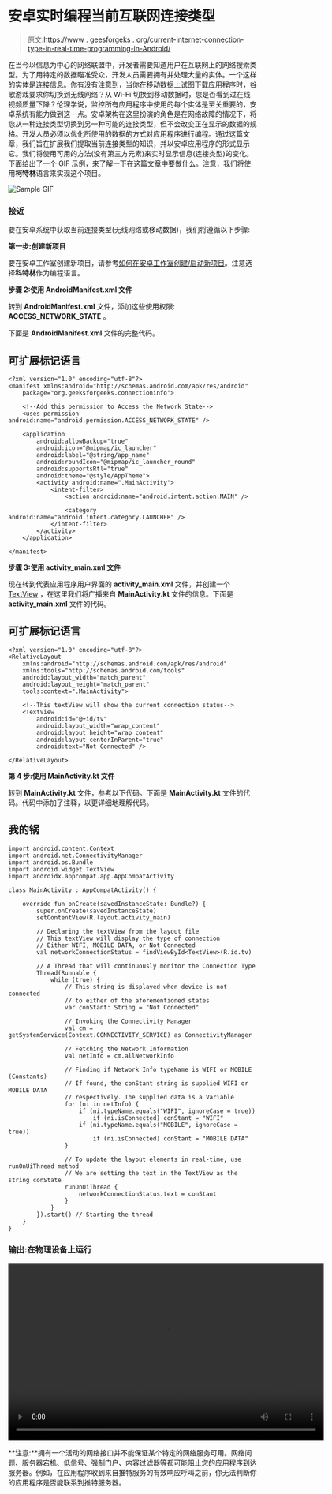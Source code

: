 # 安卓实时编程当前互联网连接类型

> 原文:[https://www . geesforgeks . org/current-internet-connection-type-in-real-time-programming-in-Android/](https://www.geeksforgeeks.org/current-internet-connection-type-in-real-time-programmatically-in-android/)

在当今以信息为中心的网络联盟中，开发者需要知道用户在互联网上的网络搜索类型。为了用特定的数据瞄准受众，开发人员需要拥有并处理大量的实体。一个这样的实体是连接信息。你有没有注意到，当你在移动数据上试图下载应用程序时，谷歌游戏要求你切换到无线网络？从 Wi-Fi 切换到移动数据时，您是否看到过在线视频质量下降？伦理学说，监控所有应用程序中使用的每个实体是至关重要的，安卓系统有能力做到这一点。安卓架构在这里扮演的角色是在网络故障的情况下，将您从一种连接类型切换到另一种可能的连接类型，但不会改变正在显示的数据的规格。开发人员必须以优化所使用的数据的方式对应用程序进行编程。通过这篇文章，我们旨在扩展我们提取当前连接类型的知识，并以安卓应用程序的形式显示它。我们将使用可用的方法(没有第三方元素)来实时显示信息(连接类型)的变化。下面给出了一个 GIF 示例，来了解一下在这篇文章中要做什么。注意，我们将使用**柯特林**语言来实现这个项目。

![Sample GIF](img/1d9477f7d598a75e455351b0907e9199.png)

### **接近**

要在安卓系统中获取当前连接类型(无线网络或移动数据)，我们将遵循以下步骤:

**第一步:创建新项目**

要在安卓工作室创建新项目，请参考[如何在安卓工作室创建/启动新项目](https://www.geeksforgeeks.org/android-how-to-create-start-a-new-project-in-android-studio/)。注意选择**科特林**作为编程语言。

**步骤 2:使用 AndroidManifest.xml 文件**

转到 **AndroidManifest.xml** 文件，添加这些使用权限: **ACCESS_NETWORK_STATE** 。

下面是 **AndroidManifest.xml** 文件的完整代码。

## 可扩展标记语言

```
<?xml version="1.0" encoding="utf-8"?>
<manifest xmlns:android="http://schemas.android.com/apk/res/android"
    package="org.geeksforgeeks.connectioninfo">

    <!--Add this permission to Access the Network State-->
    <uses-permission android:name="android.permission.ACCESS_NETWORK_STATE" />

    <application
        android:allowBackup="true"
        android:icon="@mipmap/ic_launcher"
        android:label="@string/app_name"
        android:roundIcon="@mipmap/ic_launcher_round"
        android:supportsRtl="true"
        android:theme="@style/AppTheme">
        <activity android:name=".MainActivity">
            <intent-filter>
                <action android:name="android.intent.action.MAIN" />

                <category android:name="android.intent.category.LAUNCHER" />
            </intent-filter>
        </activity>
    </application>

</manifest>
```

**步骤 3:使用 activity_main.xml 文件**

现在转到代表应用程序用户界面的 **activity_main.xml** 文件，并创建一个 [TextView](https://www.geeksforgeeks.org/textview-in-kotlin/) ，在这里我们将广播来自 **MainActivity.kt** 文件的信息。下面是 **activity_main.xml** 文件的代码。

## 可扩展标记语言

```
<?xml version="1.0" encoding="utf-8"?>
<RelativeLayout
    xmlns:android="http://schemas.android.com/apk/res/android"
    xmlns:tools="http://schemas.android.com/tools"
    android:layout_width="match_parent"
    android:layout_height="match_parent"
    tools:context=".MainActivity">

    <!--This textView will show the current connection status-->
    <TextView
        android:id="@+id/tv"
        android:layout_width="wrap_content"
        android:layout_height="wrap_content"
        android:layout_centerInParent="true"
        android:text="Not Connected" />

</RelativeLayout>
```

**第 4 步:使用 MainActivity.kt 文件**

转到 **MainActivity.kt** 文件，参考以下代码。下面是 **MainActivity.kt** 文件的代码。代码中添加了注释，以更详细地理解代码。

## 我的锅

```
import android.content.Context
import android.net.ConnectivityManager
import android.os.Bundle
import android.widget.TextView
import androidx.appcompat.app.AppCompatActivity

class MainActivity : AppCompatActivity() {

    override fun onCreate(savedInstanceState: Bundle?) {
        super.onCreate(savedInstanceState)
        setContentView(R.layout.activity_main)

        // Declaring the textView from the layout file
        // This textView will display the type of connection
        // Either WIFI, MOBILE DATA, or Not Connected
        val networkConnectionStatus = findViewById<TextView>(R.id.tv)

        // A Thread that will continuously monitor the Connection Type
        Thread(Runnable {
            while (true) {
                // This string is displayed when device is not connected
                // to either of the aforementioned states
                var conStant: String = "Not Connected"

                // Invoking the Connectivity Manager
                val cm = getSystemService(Context.CONNECTIVITY_SERVICE) as ConnectivityManager

                // Fetching the Network Information
                val netInfo = cm.allNetworkInfo

                // Finding if Network Info typeName is WIFI or MOBILE (Constants)
                // If found, the conStant string is supplied WIFI or MOBILE DATA
                // respectively. The supplied data is a Variable
                for (ni in netInfo) {
                    if (ni.typeName.equals("WIFI", ignoreCase = true))
                        if (ni.isConnected) conStant = "WIFI"
                    if (ni.typeName.equals("MOBILE", ignoreCase = true))
                        if (ni.isConnected) conStant = "MOBILE DATA"
                }

                // To update the layout elements in real-time, use runOnUiThread method
                // We are setting the text in the TextView as the string conState
                runOnUiThread {
                    networkConnectionStatus.text = conStant
                }
            }
        }).start() // Starting the thread
    }
}
```

### 输出:在物理设备上运行

<video class="wp-video-shortcode" id="video-498485-1" width="640" height="360" preload="metadata" controls=""><source type="video/mp4" src="https://media.geeksforgeeks.org/wp-content/uploads/20201008112529/2020_10_08_11_13_46.mp4?_=1">[https://media.geeksforgeeks.org/wp-content/uploads/20201008112529/2020_10_08_11_13_46.mp4](https://media.geeksforgeeks.org/wp-content/uploads/20201008112529/2020_10_08_11_13_46.mp4)</video>

**注意:**拥有一个活动的网络接口并不能保证某个特定的网络服务可用。网络问题、服务器宕机、低信号、强制门户、内容过滤器等都可能阻止您的应用程序到达服务器。例如，在应用程序收到来自推特服务的有效响应呼叫之前，你无法判断你的应用程序是否能联系到推特服务器。